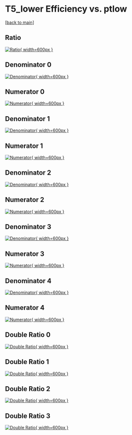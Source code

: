 # T5_lower Efficiency vs. ptlow

[[back to main](./)]



## Ratio

[![Ratio](../mtv/var/T5_lower_vtr_11_1_eff_ptlow.png){ width=600px }](../mtv/var/T5_lower_vtr_11_1_eff_ptlow.pdf)

## Denominator 0

[![Denominator](../mtv/den/T5_lower_vtr_11_1_eff_ptlow_den0.png){ width=600px }](../mtv/den/T5_lower_vtr_11_1_eff_ptlow_den0.pdf)

## Numerator 0

[![Numerator](../mtv/num/T5_lower_vtr_11_1_eff_ptlow_num0.png){ width=600px }](../mtv/num/T5_lower_vtr_11_1_eff_ptlow_num0.pdf)

## Denominator 1

[![Denominator](../mtv/den/T5_lower_vtr_11_1_eff_ptlow_den1.png){ width=600px }](../mtv/den/T5_lower_vtr_11_1_eff_ptlow_den1.pdf)

## Numerator 1

[![Numerator](../mtv/num/T5_lower_vtr_11_1_eff_ptlow_num1.png){ width=600px }](../mtv/num/T5_lower_vtr_11_1_eff_ptlow_num1.pdf)

## Denominator 2

[![Denominator](../mtv/den/T5_lower_vtr_11_1_eff_ptlow_den2.png){ width=600px }](../mtv/den/T5_lower_vtr_11_1_eff_ptlow_den2.pdf)

## Numerator 2

[![Numerator](../mtv/num/T5_lower_vtr_11_1_eff_ptlow_num2.png){ width=600px }](../mtv/num/T5_lower_vtr_11_1_eff_ptlow_num2.pdf)

## Denominator 3

[![Denominator](../mtv/den/T5_lower_vtr_11_1_eff_ptlow_den3.png){ width=600px }](../mtv/den/T5_lower_vtr_11_1_eff_ptlow_den3.pdf)

## Numerator 3

[![Numerator](../mtv/num/T5_lower_vtr_11_1_eff_ptlow_num3.png){ width=600px }](../mtv/num/T5_lower_vtr_11_1_eff_ptlow_num3.pdf)

## Denominator 4

[![Denominator](../mtv/den/T5_lower_vtr_11_1_eff_ptlow_den4.png){ width=600px }](../mtv/den/T5_lower_vtr_11_1_eff_ptlow_den4.pdf)

## Numerator 4

[![Numerator](../mtv/num/T5_lower_vtr_11_1_eff_ptlow_num4.png){ width=600px }](../mtv/num/T5_lower_vtr_11_1_eff_ptlow_num4.pdf)

## Double Ratio 0

[![Double Ratio](../mtv/ratio/T5_lower_vtr_11_1_eff_ptlow_ratio0.png){ width=600px }](../mtv/ratio/T5_lower_vtr_11_1_eff_ptlow_ratio0.pdf)

## Double Ratio 1

[![Double Ratio](../mtv/ratio/T5_lower_vtr_11_1_eff_ptlow_ratio1.png){ width=600px }](../mtv/ratio/T5_lower_vtr_11_1_eff_ptlow_ratio1.pdf)

## Double Ratio 2

[![Double Ratio](../mtv/ratio/T5_lower_vtr_11_1_eff_ptlow_ratio2.png){ width=600px }](../mtv/ratio/T5_lower_vtr_11_1_eff_ptlow_ratio2.pdf)

## Double Ratio 3

[![Double Ratio](../mtv/ratio/T5_lower_vtr_11_1_eff_ptlow_ratio3.png){ width=600px }](../mtv/ratio/T5_lower_vtr_11_1_eff_ptlow_ratio3.pdf)

